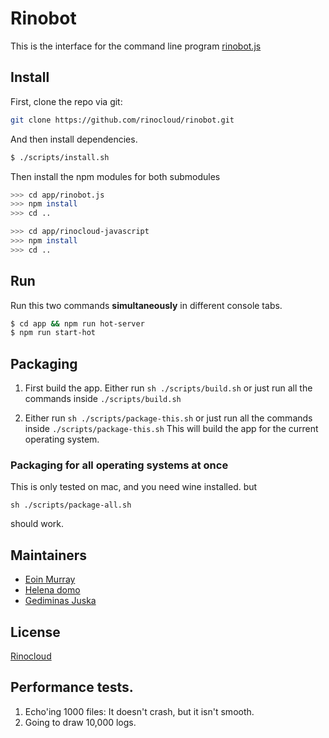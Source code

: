 # Rinobot

This is the interface for the command line program [rinobot.js](https://github.com/rinocloud/rinobot/)

## Install

First, clone the repo via git:

```bash
git clone https://github.com/rinocloud/rinobot.git
```

And then install dependencies.

```bash
$ ./scripts/install.sh
```

Then install the npm modules for both submodules

```bash
>>> cd app/rinobot.js
>>> npm install
>>> cd ..
```

```bash
>>> cd app/rinocloud-javascript
>>> npm install
>>> cd ..
```

## Run

Run this two commands __simultaneously__ in different console tabs.

```bash
$ cd app && npm run hot-server
$ npm run start-hot
```

## Packaging

1. First build the app. Either run `sh ./scripts/build.sh` or just run all the
commands inside `./scripts/build.sh`

2. Either run `sh ./scripts/package-this.sh` or just run all the commands inside `./scripts/package-this.sh`
This will build the app for the current operating system.

### Packaging for all operating systems at once

This is only tested on mac, and you need wine installed. but

```
sh ./scripts/package-all.sh
```

should work.

## Maintainers

- [Eoin Murray](https://github.com/eoinmurray)
- [Helena domo](https://github.com/helenadm)
- [Gediminas Juska](https://github.com/gedj)

## License
[Rinocloud](https://github.com/rinocloud)

## Performance tests.

1. Echo'ing 1000 files: It doesn't crash, but it isn't smooth.
2. Going to draw 10,000 logs.
